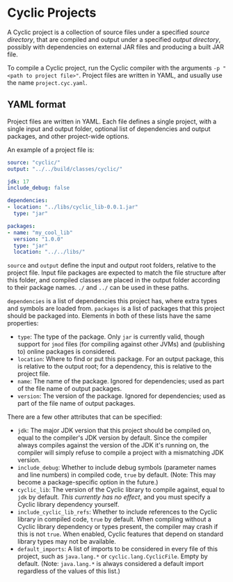 # Cyclic Projects
A Cyclic project is a collection of source files under a specified *source directory*, that are compiled and output under a specified *output directory*, possibly with dependencies on external JAR files and producing a built JAR file.

To compile a Cyclic project, run the Cyclic compiler with the arguments `-p "<path to project file>"`. Project files are written in YAML, and usually use the name `project.cyc.yaml`.

## YAML format
Project files are written in YAML. Each file defines a single project, with a single input and output folder, optional list of dependencies and output packages, and other project-wide options.

An example of a project file is:
```yaml
source: "cyclic/"
output: "../../build/classes/cyclic/"

jdk: 17
include_debug: false

dependencies:
- location: "../libs/cyclic_lib-0.0.1.jar"
  type: "jar"

packages:
- name: "my_cool_lib"
  version: "1.0.0"
  type: "jar"
  location: "../../libs/"
```

`source` and `output` define the input and output root folders, relative to the project file. Input file packages are expected to match the file structure after this folder, and compiled classes are placed in the output folder according to their package names. `./` and `../` can be used in these paths.

`dependencies` is a list of dependencies this project has, where extra types and symbols are loaded from. `packages` is a list of packages that this project should be packaged into. Elements in both of these lists have the same properties:
- `type`: The type of the package. Only `jar` is currently valid, though support for `jmod` files (for compiling against other JVMs) and (publishing to) online packages is considered.
- `location`: Where to find or put this package. For an output package, this is relative to the output root; for a dependency, this is relative to the project file.
- `name`: The name of the package. Ignored for dependencies; used as part of the file name of output packages.
- `version`: The version of the package. Ignored for dependencies; used as part of the file name of output packages.

There are a few other attributes that can be specified:
- `jdk`: The major JDK version that this project should be compiled on, equal to the compiler's JDK version by default. Since the compiler always compiles against the version of the JDK it's running on, the compiler will simply refuse to compile a project with a mismatching JDK version.
- `include_debug`: Whether to include debug symbols (parameter names and line numbers) in compiled code, `true` by default. (Note: This may become a package-specific option in the future.)
- `cyclic_lib`: The version of the Cyclic library to compile against, equal to `jdk` by default. *This currently has no effect*, and you must specify a Cyclic library dependency yourself.
- `include_cyclic_lib_refs`: Whether to include references to the Cyclic library in compiled code, `true` by default. When compiling without a Cyclic library dependency or types present, the compiler may crash if this is not `true`. When enabled, Cyclic features that depend on standard library types may not be available.
- `default_imports`: A list of imports to be considered in every file of this project, such as `java.lang.*` or `cyclic.lang.CyclicFile`. Empty by default. (Note: `java.lang.*` is always considered a default import regardless of the values of this list.)